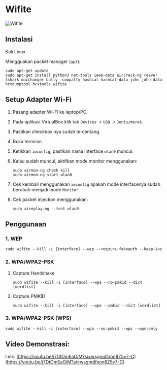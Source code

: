 # Wifite

![Wifite](https://github.com/fixploit03/Pentest-WiFi/blob/main/tools/wifite/img/wifite.jpg)

## Instalasi

Kali Linux

Mengguakan packet manager (`apt`):

```
sudo apt-get update
sudo apt-get install python3 net-tools ieee-data aircrack-ng reaver tshark macchanger bully  cowpatty hashcat hashcat-data john john-data hcxdumptool hcxtools wifite
```

## Setup Adapter Wi-Fi

1. Pasang adapter Wi-Fi ke laptop/PC.
2. Pada aplikasi VirtualBox klik tab `Devices` -> `USB` -> `Jenis/merek`.
3. Pastikan checkbox nya sudah tercentang.
4. Buka terminal.
5. Ketikkan `iwconfig`, pastikan nama interface `wlan0` muncul.
6. Kalau sudah muncul, aktifkan mode monitor menggunakan:

   ```
   sudo airmon-ng check kill
   sudo airmon-ng start wlan0
   ```
7. Cek kembali menggunakan `iwconfig` apakah mode interfacenya sudah berubah menjadi mode `Monitor`.
8. Cek packet injection menggunakan:

   ```
   sudo aireplay-ng --test wlan0
   ```
   
## Penggunaan

### 1. WEP

```
sudo wifite --kill -i [interface] --wep --require-fakeauth --keep-ivs
```

### 2. WPA/WPA2-PSK

1. Capture Handshake

   ```
   sudo wifite --kill -i [interface] --wpa --no-pmkid --dict [wordlist]
   ```
2. Capture PMKID

   ```
   sudo wifite --kill -i [interface] --wpa --pmkid --dict [wordlist]
   ```

### 3. WPA/WPA2-PSK (WPS)

```
sudo wifite --kill -i [interface] --wpa --no-pmkid --wps --wps-only
```

## Video Demonstrasi:

Link: [https://youtu.be/j7DtOmEaOiM?si=wsgmdfxon8Z5y7-C](https://youtu.be/j7DtOmEaOiM?si=wsgmdfxon8Z5y7-C)
